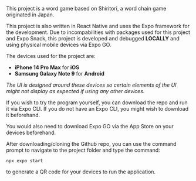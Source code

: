 This project is a word game based on Shiritori, a word chain game originated in Japan.

This project is also written in React Native and uses the Expo framework for the development.
Due to incompabilities with packages used for this project and Expo Snack, this project is 
developed and debugged **LOCALLY** and using physical mobile devices via Expo GO.

The devices used for the project are:
- **iPhone 14 Pro Max** for **iOS**  
- **Samsung Galaxy Note 9** for **Android**

*The UI is designed around these devices so certain elements of the UI might not display as expected if using
any other devices.*

If you wish to try the program yourself, you can download the repo and run it via Expo CLI.
If you do not have an Expo CLI, you might wish to download it beforehand.

You would also need to download Expo GO via the App Store on your devices beforehand.

After downloading/cloning the Github repo, you can use the command prompt to navigate to the project folder
and type the command:

`npx expo start`

to generate a QR code for your devices to run the application.

